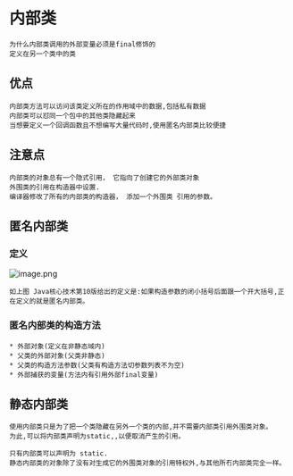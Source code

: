 # 内部类

    为什么内部类调用的外部变量必须是final修饰的
    定义在另一个类中的类

## 优点

    内部类方法可以访问该类定义所在的作用域中的数据,包括私有数据
    内部类可以怼同一个包中的其他类隐藏起来
    当想要定义一个回调函数且不想编写大量代码时,使用匿名内部类比较便捷


## 注意点

    内部类的对象总有一个隐式引用， 它指向了创建它的外部类对象
    外围类的引用在构造器中设置.
    编译器修改了所有的内部类的构造器， 添加一个外围类 引用的参数。

## 匿名内部类

### 定义

![image.png](https://upload-images.jianshu.io/upload_images/61189-c5b1001c70caddb9.png?imageMogr2/auto-orient/strip%7CimageView2/2/w/1240)

    如上图 Java核心技术第10版给出的定义是:如果构造参数的闭小括号后面跟一个开大括号,正在定义的就是匿名内部类。

### 匿名内部类的构造方法

    * 外部对象(定义在非静态域内)
    * 父类的外部对象(父类非静态)
    * 父类的构造方法参数(父类有构造方法切参数列表不为空)
    * 外部捕获的变量(方法内有引用外部final变量)

## 静态内部类

    使用内部类只是为了把一个类隐藏在另外一个类的内部,并不需要内部类引用外围类对象。
    为此,可以将内部类声明为static,,以便取消产生的引用。

    只有内部类可以声明为 static.
    静态内部类的对象除了没有对生成它的外围类对象的引用特权外,与其他所冇内部类完全一样。
